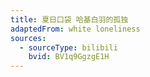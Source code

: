 ```yaml
---
title: 夏日口袋 哈基白羽的孤独
adaptedFrom: white loneliness
sources:
  - sourceType: bilibili
    bvid: BV1q9GgzgE1H
---
```

